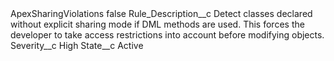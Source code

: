 <?xml version="1.0" encoding="UTF-8"?>
<CustomMetadata xmlns="http://soap.sforce.com/2006/04/metadata" xmlns:xsi="http://www.w3.org/2001/XMLSchema-instance" xmlns:xsd="http://www.w3.org/2001/XMLSchema">
    <label>ApexSharingViolations</label>
    <protected>false</protected>
    <values>
        <field>Rule_Description__c</field>
        <value xsi:type="xsd:string">Detect classes declared without explicit sharing mode if DML methods are used. This forces the developer to take access restrictions into account before modifying objects.</value>
    </values>
    <values>
        <field>Severity__c</field>
        <value xsi:type="xsd:string">High</value>
    </values>
    <values>
        <field>State__c</field>
        <value xsi:type="xsd:string">Active</value>
    </values>
</CustomMetadata>
